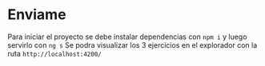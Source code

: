 # Enviame

Para iniciar el proyecto se debe instalar dependencias con `npm i` y luego servirlo con `ng s`
Se podra visualizar los 3 ejercicios en el explorador con la ruta `http://localhost:4200/`
